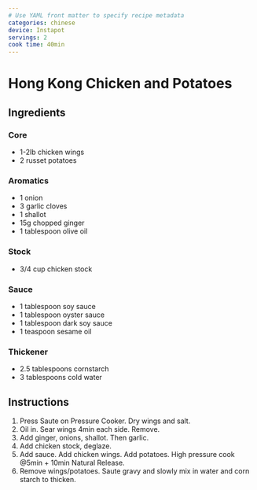 ```yaml
---
# Use YAML front matter to specify recipe metadata
categories: chinese
device: Instapot
servings: 2
cook time: 40min
---
```


# Hong Kong Chicken and Potatoes

## Ingredients

### Core

- 1-2lb chicken wings
- 2 russet potatoes

### Aromatics

- 1 onion
- 3 garlic cloves
- 1 shallot
- 15g chopped ginger
- 1 tablespoon olive oil

### Stock

- 3/4 cup chicken stock

### Sauce

- 1 tablespoon soy sauce
- 1 tablespoon oyster sauce
- 1 tablespoon dark soy sauce
- 1 teaspoon sesame oil

### Thickener

- 2.5 tablespoons cornstarch
- 3 tablespoons cold water

## Instructions

1. Press Saute on Pressure Cooker. Dry wings and salt.
2. Oil in. Sear wings 4min each side. Remove.
3. Add ginger, onions, shallot. Then garlic.
4. Add chicken stock, deglaze.
5. Add sauce. Add chicken wings. Add potatoes. High pressure cook @5min + 10min Natural Release.
6. Remove wings/potatoes. Saute gravy and slowly mix in water and corn starch to thicken.
